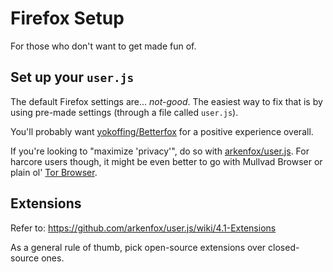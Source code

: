 # Firefox Setup

For those who don't want to get made fun of.

## Set up your `user.js`

The default Firefox settings are... *not-good*. The easiest way to fix that is by using pre-made settings (through a file called `user.js`).

You'll probably want [yokoffing/Betterfox](https://github.com/yokoffing/Betterfox) for a positive experience overall.

If you're looking to "maximize 'privacy'", do so with [arkenfox/user.js](https://github.com/arkenfox/user.js). For harcore users though, it might be even better to go with Mullvad Browser or plain ol' [Tor Browser](https://www.torproject.org/download/).

## Extensions

Refer to: <https://github.com/arkenfox/user.js/wiki/4.1-Extensions>

As a general rule of thumb, pick open-source extensions over closed-source ones.
